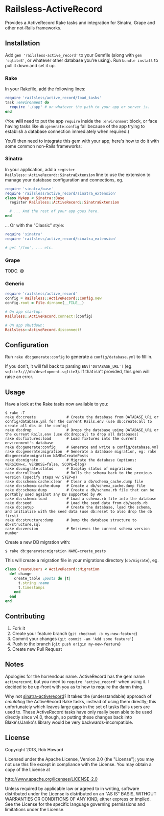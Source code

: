 # Railsless-ActiveRecord

Provides a ActiveRecord Rake tasks and integration for Sinatra, Grape and other not-Rails frameworks.

## Installation

Add `gem 'railsless-active_record'` to your Gemfile (along with `gem 'sqlite3'`, or whatever other database you're using). Run `bundle install` to pull it down and set it up.

### Rake

In your Rakefile, add the following lines:

```ruby
require 'railsless/active_record/load_tasks'
task :environment do
  require './app' # or whatever the path to your app or server is.
end
```

(You **will** need to put the app `require` inside the `:environment` block, or face having tasks like `db:generate:config` fail because of the app trying to establish a database connection immediately when required.)

You'll then need to integrate this gem with your app; here's how to do it with some common non-Rails frameworks:

### Sinatra

In your application, add a `register Railsless::ActiveRecord::SinatraExtension` line to use the extension to manage your database configuration and connections, eg.

```ruby
require 'sinatra/base'
require 'railsless/active_record/sinatra_extension'
class MyApp < Sinatra::Base
  register Railsless::ActiveRecord::SinatraExtension

  # ... And the rest of your app goes here.
end
```

... Or with the "Classic" style:

```ruby
require 'sinatra'
require 'railsless/active_record/sinatra_extension'

# get '/foo', ... etc.
```

### Grape

TODO. :sweat_smile:

### Generic

```ruby
require 'railsless/active_record'
config = Railsless::ActiveRecord::Config.new
config.root = File.dirname(__FILE__)

# On app startup:
Railsless::ActiveRecord.connect!(config)

# On app shutdown:
Railsless::ActiveRecord.disconnect!
```


## Configuration

Run `rake db:generate:config` to generate a `config/database.yml` to fill in.

If you don't, it will fall back to parsing `ENV['DATABASE_URL']` (eg. `sqlite3:///db/development.sqlite3`). If that isn't provided, this gem will raise an error.


## Usage

Have a look at the Rake tasks now available to you:

```
$ rake -T
rake db:create              # Create the database from DATABASE_URL or config/database.yml for the current Rails.env (use db:create:all to create all dbs in the config)
rake db:drop                # Drops the database using DATABASE_URL or the current Rails.env (use db:drop:all to drop all databases)
rake db:fixtures:load       # Load fixtures into the current environment's database
rake db:generate:config     # Generate and write a config/database.yml
rake db:generate:migration  # Generate a database migration, eg: rake db:generate:migration NAME=CreatePosts
rake db:migrate             # Migrate the database (options: VERSION=x, VERBOSE=false, SCOPE=blog)
rake db:migrate:status      # Display status of migrations
rake db:rollback            # Rolls the schema back to the previous version (specify steps w/ STEP=n)
rake db:schema:cache:clear  # Clear a db/schema_cache.dump file
rake db:schema:cache:dump   # Create a db/schema_cache.dump file
rake db:schema:dump         # Create a db/schema.rb file that can be portably used against any DB supported by AR
rake db:schema:load         # Load a schema.rb file into the database
rake db:seed                # Load the seed data from db/seeds.rb
rake db:setup               # Create the database, load the schema, and initialize with the seed data (use db:reset to also drop the db first)
rake db:structure:dump      # Dump the database structure to db/structure.sql
rake db:version             # Retrieves the current schema version number
```

Create a new DB migration with:

```
$ rake db:generate:migration NAME=create_posts
```

This will create a migration file in your migrations directory (`db/migrate`), eg.

```ruby
class CreateUsers < ActiveRecord::Migration
  def change
    create_table :posts do |t|
      t.string :name
      t.timestamps
    end
  end
end
```

## Contributing

1. Fork it
2. Create your feature branch (`git checkout -b my-new-feature`)
3. Commit your changes (`git commit -am 'Add some feature'`)
4. Push to the branch (`git push origin my-new-feature`)
5. Create new Pull Request

## Notes

Apologies for the horrendous name. ActiveRecord has the gem name `activerecord`, but you need to `require 'active_record'` when using it. I decided to be up-front with you as to how to require the damn thing.

Why not [sinatra-activerecord](https://github.com/janko-m/sinatra-activerecord)? It takes the (understandable) approach of *emulating* the ActiveRecord Rake tasks, instead of using them directly; this unfortunately which leaves large gaps in the set of tasks Rails users are used to. These ActiveRecord tasks have only really been able to be used directly since v4.0, though, so putting these changes back into Blake's/Janko's library would be very backwards-incompatible.

## License

Copyright 2013, Rob Howard

Licensed under the Apache License, Version 2.0 (the "License");
you may not use this file except in compliance with the License.
You may obtain a copy of the License at

  http://www.apache.org/licenses/LICENSE-2.0

Unless required by applicable law or agreed to in writing, software
distributed under the License is distributed on an "AS IS" BASIS,
WITHOUT WARRANTIES OR CONDITIONS OF ANY KIND, either express or implied.
See the License for the specific language governing permissions and
limitations under the License.
